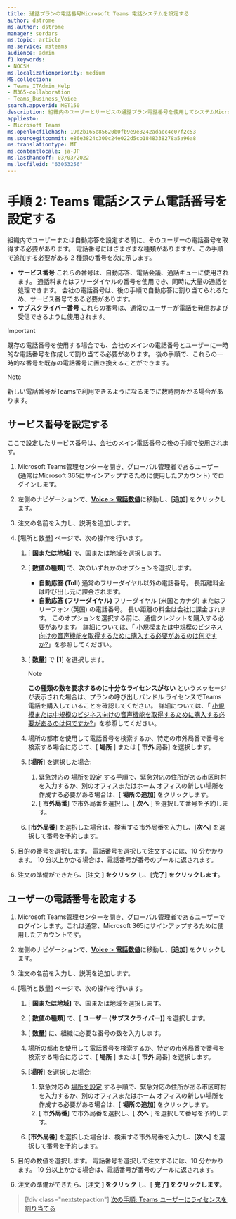 ```yaml
---
title: 通話プランの電話番号Microsoft Teams 電話システムを設定する
author: dstrome
ms.author: dstrome
manager: serdars
ms.topic: article
ms.service: msteams
audience: admin
f1.keywords:
- NOCSH
ms.localizationpriority: medium
MS.collection:
- Teams_ITAdmin_Help
- M365-collaboration
- Teams_Business_Voice
search.appverid: MET150
description: 組織内のユーザーとサービスの通話プラン電話番号を使用してシステムMicrosoft Teams 電話を設定する方法について説明します。
appliesto:
- Microsoft Teams
ms.openlocfilehash: 19d2b165e85620b0fb9e9e8242adacc4c07f2c53
ms.sourcegitcommit: e86e3824c300c24e022d5cb1848338278a5a96a8
ms.translationtype: MT
ms.contentlocale: ja-JP
ms.lasthandoff: 03/03/2022
ms.locfileid: "63053256"
---
```

# <a name="step-2-set-up-teams-phone-system-phone-numbers"></a>手順 2: Teams 電話システム電話番号を設定する

組織内でユーザーまたは自動応答を設定する前に、そのユーザーの電話番号を取得する必要があります。 電話番号にはさまざまな種類がありますが、この手順で追加する必要がある 2 種類の番号を次に示します。

- **サービス番号** これらの番号は、自動応答、電話会議、通話キューに使用されます。 通話料またはフリーダイヤルの番号を使用でき、同時に大量の通話を処理できます。 会社の電話番号は、後の手順で自動応答に割り当てられるため、サービス番号である必要があります。
- **サブスクライバー番号** これらの番号は、通常のユーザーが電話を発信および受信できるように使用されます。

> [!IMPORTANT]
> 既存の電話番号を使用する場合でも、会社のメインの電話番号とユーザーに一時的な電話番号を作成して割り当てる必要があります。 後の手順で、これらの一時的な番号を既存の電話番号に置き換えることができます。

> [!NOTE]
> 新しい電話番号がTeamsで利用できるようになるまでに数時間かかる場合があります。

## <a name="set-up-a-service-number"></a>サービス番号を設定する

ここで設定したサービス番号は、会社のメイン電話番号の後の手順で使用されます。

1. Microsoft Teams管理センターを開き、グローバル管理者であるユーザー (通常はMicrosoft 365にサインアップするために使用したアカウント) でログインします。
2. 左側のナビゲーションで、<a href="https://admin.teams.microsoft.com/phone-numbers" target="_blank">**Voice** > **電話数値**</a>に移動し、[**追加**] をクリックします。
3. 注文の名前を入力し、説明を追加します。
4. [場所と数量] ページで、次の操作を行います。
    1. [ **国または地域]** で、国または地域を選択します。
    2. [ **数値の種類**] で、次のいずれかのオプションを選択します。

        - **自動応答 (Toll)** 通常のフリーダイヤル以外の電話番号。 長距離料金は呼び出し元に課金されます。
        - **自動応答 (フリーダイヤル)** フリーダイヤル (米国とカナダ) またはフリーフォン (英国) の電話番号。 長い距離の料金は会社に課金されます。 このオプションを選択する前に、通信クレジットを購入する必要があります。 詳細については、「 [小規模または中規模のビジネス向けの音声機能を取得するために購入する必要があるのは何ですか?](whats-business-voice.md)」を参照してください。

    3. [ **数量]** で **[1**] を選択します。
        > [!NOTE]
        > **この種類の数を要求するのに十分なライセンスがない** というメッセージが表示された場合は、プランの呼び出しバンドル ライセンスでTeams 電話を購入していることを確認してください。 詳細については、「 [小規模または中規模のビジネス向けの音声機能を取得するために購入する必要があるのは何ですか?](whats-business-voice.md)」を参照してください。
    4. 場所の都市を使用して電話番号を検索するか、特定の市外局番で番号を検索する場合に応じて、[ **場所** ] または [ **市外** 局番] を選択します。
    5. **[場所**] を選択した場合:

        1. 緊急対応の [場所を設定](set-up-emergency-locations.md) する手順で、緊急対応の住所がある市区町村を入力するか、別のオフィスまたはホーム オフィスの新しい場所を作成する必要がある場合は、[ **場所の追加]** をクリックします。
        2. [ **市外局番**] で市外局番を選択し、[ **次へ** ] を選択して番号を予約します。

    6. **[市外局番**] を選択した場合は、検索する市外局番を入力し、[**次へ**] を選択して番号を予約します。

5. 目的の番号を選択します。 電話番号を選択して注文するには、10 分かかります。 10 分以上かかる場合は、電話番号が番号のプールに返されます。
6. 注文の準備ができたら、[注文 **] をクリック** し、[**完了] をクリックします**。

## <a name="set-up-phone-numbers-for-your-users"></a>ユーザーの電話番号を設定する

1. Microsoft Teams管理センターを開き、グローバル管理者であるユーザーでログインします。これは通常、Microsoft 365にサインアップするために使用したアカウントです。
2. 左側のナビゲーションで、<a href="https://admin.teams.microsoft.com/phone-numbers" target="_blank">**Voice** > **電話数値**</a>に移動し、[**追加**] をクリックします。
3. 注文の名前を入力し、説明を追加します。
4. [場所と数量] ページで、次の操作を行います。

    1. [ **国または地域]** で、国または地域を選択します。
    2. [ **数値の種類**] で、[ **ユーザー (サブスクライバー)]** を選択します。
    3. [ **数量]** に、組織に必要な番号の数を入力します。
    4. 場所の都市を使用して電話番号を検索するか、特定の市外局番で番号を検索する場合に応じて、[ **場所** ] または [ **市外** 局番] を選択します。
    5. **[場所**] を選択した場合:

        1. 緊急対応の [場所を設定](set-up-emergency-locations.md) する手順で、緊急対応の住所がある市区町村を入力するか、別のオフィスまたはホーム オフィスの新しい場所を作成する必要がある場合は、[ **場所の追加]** をクリックします。
        2. [ **市外局番**] で市外局番を選択し、[ **次へ** ] を選択して番号を予約します。

    6. **[市外局番**] を選択した場合は、検索する市外局番を入力し、[**次へ**] を選択して番号を予約します。
5. 目的の数値を選択します。 電話番号を選択して注文するには、10 分かかります。 10 分以上かかる場合は、電話番号が番号のプールに返されます。
6. 注文の準備ができたら、[注文 **] をクリック** し、[ **完了] をクリックします**。

> [!div class="nextstepaction"]
> [次の手順: Teams ユーザーにライセンスを割り当てる](set-up-licenses.md)
